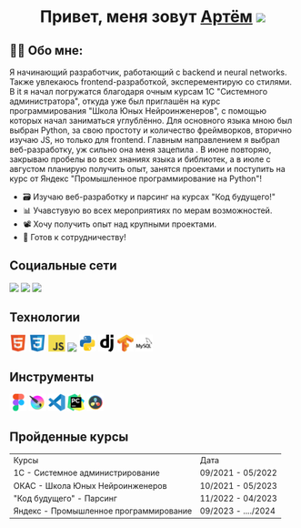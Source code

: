 <h1 align="center">Привет, меня зовут <a href="https://hat-inc.site/" target="_blank">Артём</a> 
<img src="https://cdn.discordapp.com/attachments/675399734390685717/1114590772168241294/hat.png" height="32"/></h1>
<div>
  <h2>👨‍💻 Обо мне:</h2>
  <div>Я начинающий разработчик, работающий с backend и neural networks. Также увлекаюсь frontend-разработкой, эксперементирую со стилями. В it я
  начал погружатся благодаря очным курсам 1C "Системного администратора", откуда уже был приглашён на курс программирования "Школа Юных Нейроинженеров", 
  с помощью которых начал заниматься углублённо. Для основного языка мною был выбран Python, за свою простоту и количество фреймворков, вторично изучаю JS, но только
  для frontend. Главным направлением я выбрал веб-разработку, уж сильно она меня зацепила . В июне повторяю, закрываю пробелы во всех знаниях языка и библиотек,
  а в июле с августом планирую получить опыт, занятся проектами и поступить на курс от Яндекс "Промышленное программирование на Python"!
  </div>
  <ul>
    <li>🗃️ Изучаю веб-разработку и парсинг на курсах "Код будущего!"</li>
    <li>📊 Учавстувую во всех мероприятиях по мерам возможностей.</li>
    <li>📽️ Хочу получить опыт над крупными проектами.</li>
    <li>🤝 Готов к сотрудничеству!</li>
  </ul>
</div>
<div>
  <h2>Социальные сети</h2>
  <a href="https://vk.com/id392872765"><img src="https://camo.githubusercontent.com/e8005e7cba12a7d7a844030ba9a19259bf56e6b5e921b4053aa82f7a7b38fe60/68747470733a2f2f63646e2d69636f6e732d706e672e666c617469636f6e2e636f6d2f3531322f3134352f3134353831332e706e67" height="30"/></a>
  <a href=""><img src="https://avatars.mds.yandex.net/get-entity_search/5488405/551762834/S122x122Fit_2x" height="30"/></a>
  <a href="https://hat-inc.site/"><img src="https://cdn.discordapp.com/attachments/675399734390685717/1114590772168241294/hat.png" height="30"/></a>
</div>
<div>
  <h2>Технологии</h2>
  <a href=""><img src="https://github.com/devicons/devicon/raw/master/icons/html5/html5-original.svg" height="30"/></a>
  <a href=""><img src="https://github.com/devicons/devicon/raw/master/icons/css3/css3-original.svg" height="30"/></a>
  <a href=""><img src="https://github.com/devicons/devicon/raw/master/icons/javascript/javascript-original.svg" height="30"/></a>
  <a href=""><img src="https://www.nginx.com/wp-content/uploads/2019/10/favicon-48x48.ico" height="30"/></a>
  <a href=""><img src="https://raw.githubusercontent.com/BogdanO4ka/BogdanO4ka/2daa18ee18db35aa64971e3cce9cf17cb89519d5/material/python-svgrepo-com.svg" height="30"/></a>
  <a href=""><img src="https://raw.githubusercontent.com/BogdanO4ka/BogdanO4ka/f18382219dcbddba333a7b6a7e35d6547ad58253/material/django.svg" height="30"/></a>
  <a href=""><img src="https://raw.githubusercontent.com/BogdanO4ka/BogdanO4ka/2daa18ee18db35aa64971e3cce9cf17cb89519d5/material/Tensorflow_logo.svg" height="30"/></a>
  <a href=""><img src="https://raw.githubusercontent.com/BogdanO4ka/BogdanO4ka/2daa18ee18db35aa64971e3cce9cf17cb89519d5/material/mysql-svgrepo-com.svg" height="30"/></a>
</div>
<div>
  <h2>Инструменты</h2>
  <a href=""><img src="https://github.com/devicons/devicon/raw/master/icons/figma/figma-original.svg" height="30"/></a>
  <a href=""><img src="https://raw.githubusercontent.com/BogdanO4ka/BogdanO4ka/2daa18ee18db35aa64971e3cce9cf17cb89519d5/material/Calligrakrita-base.svg" height="30"/></a>
  <a href=""><img src="https://raw.githubusercontent.com/BogdanO4ka/BogdanO4ka/f9d83a871aa4e0324795bf49b2367615b1aa8d81/material/visual-studio-code-1.svg" height="30"/></a>
  <a href=""><img src="https://raw.githubusercontent.com/BogdanO4ka/BogdanO4ka/f9d83a871aa4e0324795bf49b2367615b1aa8d81/material/PyCharm_Icon.svg" height="30"/></a>
  <a href=""><img src="https://raw.githubusercontent.com/BogdanO4ka/BogdanO4ka/f9d83a871aa4e0324795bf49b2367615b1aa8d81/material/icons8-davinci-resolve.svg" height="30"/></a>
</div>
<div>
  <h2>Пройденные курсы</h2>
  <table>
    <tr>
      <td>Курсы</td>
      <td>Дата</td>
    </tr>
    <tr>
      <td>1С - Системное администрирование</td>
      <td>09/2021 - 05/2022</td>
    </tr>
    <tr>
      <td>ОКАС - Школа Юных Нейроинженеров</td>
      <td>10/2021 - 05/2023</td>
    </tr>
    <tr>
      <td>"Код будущего" - Парсинг</td>
      <td>11/2022 - 04/2023</td>
    </tr>
    <tr>
      <td>Яндекс - Промышленное программирование</td>
      <td>09/2023 - ..../2024</td>
    </tr>
  </table>
</div>
